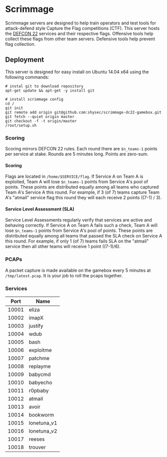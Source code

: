 # Scrimmage

Scrimmage servers are designed to help train operators and test tools for attack-defend style Capture the Flag competitions (CTF). This server hosts the [DEFCON 22](https://www.defcon.org/html/defcon-22/dc-22-ctf.html) services and their respective flags. Offensive tools help collect these flags from other team servers. Defensive tools help prevent flag collection.

## Deployment

This server is designed for easy install on Ubuntu 14.04 x64 using the following commands:

    # instal git to download repository
    apt-get update && apt-get -y install git

	# install scrimmage config
	cd /
	git init
	git remote add origin git@github.com:shysec/scrimmage-dc22-gamebox.git
	git fetch --quiet origin master
	git checkout -f -t origin/master
	/root/setup.sh

### Scoring

Scoring mirrors DEFCON 22 rules. Each round there are `$n_teams-1` points per service at stake. Rounds are 5 minutes long. Points are zero-sum.

#### Scoring

Flags are located in `/home/$SERVICE/flag`. If Service A on Team A is exploited, Team A will lose `$n_teams-1` points from Service A's pool of points. These points are distributed equally among all teams who captured Team A's Service A this round. For example, if 3 (of 7) teams capture Team A's "atmail" service flag this round they will each receive 2 points ((7-1) / 3).

#### Service Level Assessment (SLA)

Service Level Assessments regularly verify that services are active and behaving correctly. If Service A on Team A fails such a check, Team A will lose `$n_teams-1` points from Service A's pool of points. These points are distributed equally among all teams that passed the SLA check on Service A this round. For example, if only 1 (of 7) teams fails SLA on the "atmail" service then all other teams will receive 1 point ((7-1)/6).

### PCAPs

A packet capture is made available on the gamebox every 5 minutes at `/tmp/latest.pcap`. It is your job to roll the pcaps together.

### Services

 Port | Name
------|-----------
10001 | eliza
10002 | imapX
10003 | justify
10004 | wdub
10005 | bash
10006 | exploitme
10007 | patchme
10008 | replayme
10009 | babycmd
10010 | babyecho
10011 | r0pbaby
10012 | atmail
10013 | avoir
10014 | bookworm
10015 | lonetuna_v1
10016 | lonetuna_v2
10017 | reeses
10018 | trouver

